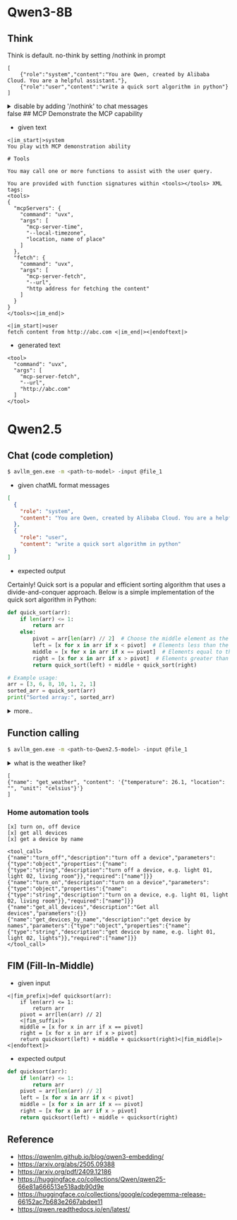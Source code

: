 # Qwen3-8B
## Think
Think is default. 
no-think by setting /nothink in prompt
``` think
[
    {"role":"system","content":"You are Qwen, created by Alibaba Cloud. You are a helpful assistant."},
    {"role":"user","content":"write a quick sort algorithm in python"}
]
```
<details>
<summary>
disable by adding '/nothink' to chat messages
</summary>
    
```
[
    {"role":"system","content":"You are Qwen, created by Alibaba Cloud. You are a helpful assistant."},
    {"role":"user","content":"/nothink write a quick sort algorithm in python"}
]
```
</details>
false
## MCP
Demonstrate the MCP capability

- given text

```
<|im_start|>system
You play with MCP demonstration ability 

# Tools

You may call one or more functions to assist with the user query.

You are provided with function signatures within <tools></tools> XML tags:
<tools>
{
  "mcpServers": {
    "command": "uvx",
    "args": [
      "mcp-server-time",
      "--local-timezone",
      "location, name of place"
    ]
  },
  "fetch": {
    "command": "uvx",
    "args": [
      "mcp-server-fetch",
      "--url",
      "http address for fetching the content"
    ]
  }
}
</tools><|im_end|>

<|im_start|>user
fetch content from http://abc.com <|im_end|><|endoftext|>
```


- generated text
```
<tool>
  "command": "uvx",
  "args": [
    "mcp-server-fetch",
    "--url",
    "http://abc.com"
  ]
</tool>
```


# Qwen2.5
## Chat (code completion)

```sh
$ avllm_gen.exe -m <path-to-model> -input @file_1 
```

- given chatML format messages
``` json
[
  {
    "role": "system",
    "content": "You are Qwen, created by Alibaba Cloud. You are a helpful assistant."
  },
  {
    "role": "user",
    "content": "write a quick sort algorithm in python"
  }
]
```
- expected output

Certainly! Quick sort is a popular and efficient sorting algorithm that uses a divide-and-conquer approach. Below is a simple implementation of the quick sort
 algorithm in Python:

```python
def quick_sort(arr):
    if len(arr) <= 1:
        return arr
    else:
        pivot = arr[len(arr) // 2]  # Choose the middle element as the pivot
        left = [x for x in arr if x < pivot]  # Elements less than the pivot
        middle = [x for x in arr if x == pivot]  # Elements equal to the pivot
        right = [x for x in arr if x > pivot]  # Elements greater than the pivot
        return quick_sort(left) + middle + quick_sort(right)

# Example usage:
arr = [3, 6, 8, 10, 1, 2, 1]
sorted_arr = quick_sort(arr)
print("Sorted array:", sorted_arr)
```

<details>
<summary>
more..
</summary>

```    
### Explanation:
1. **Base Case**: If the array has 0 or 1 element, it is already sorted, so we return it as is.
2. **Pivot Selection**: We choose the middle element of the array as the pivot. This is a simple choice, but other strategies like choosing the first, last, o
r a random element can also be used.
3. **Partitioning**: We create three lists:
   - `left`: Contains elements less than the pivot.
   - `middle`: Contains elements equal to the pivot.
   - `right`: Contains elements greater than the pivot.
4. **Recursive Sorting**: We recursively apply the quick sort algorithm to the `left` and `right` lists and concatenate the results with the `middle` list.
```
</details>

## Function calling 
```sh
$ avllm_gen.exe -m <path-to-Qwen2.5-model> -input @file_1 
```

<details>
<summary>
what is the weather like?
</summary>

<details>
<summary>
    given text
</summary>
    
``` 
<|im_start|>system
You are a helpful assistant that can use tools to get information for the user.

# Tools

You may call one or more functions to assist with the user query.

You are provided with function signatures within <tools></tools> XML tags:
<tools>
{"name": "get_weather", "description": "Get current weather information for a location", "parameters": {"type": "object", "properties": {"location": {"type": "string", "description": "The city and state, e.g. San Francisco, CA"}, "unit": {"type": "string", "enum": ["celsius", "fahrenheit"], "description": "The unit of temperature to use"}}, "required": ["location"]}}
</tools>
For each function call, return a json object with function name and arguments within <tool_call></tool_call> XML tags.

<tool_call>
{"name": <function-name>, "arguments": <args-json-object>}
</tool_call><|im_end|>
<|im_start|>user
What's the weather like in New York?<|im_end|><|im_start|>

```
</details>

<details>
<summary>
- generated text
</summary>
    
```
<tool_call>
{"name": "get_weather", "arguments": {"location": "New York, NY", "unit": "fahrenheit"}}
</tool_call>
```
</details>
</summary>

</details>


```
[
{"name": "get_weather", "content": '{"temperature": 26.1, "location": "", "unit": "celsius"}'}
]

```

### Home automation tools

    [x] turn on, off device
    [x] get all devices
    [x] get a device by name

```
<tool_call>
{"name":"turn_off","description":"turn off a device","parameters":{"type":"object","properties":{"name":{"type":"string","description":"turn off a device, e.g. light 01, light 02, living room"}},"required":["name"]}}
{"name":"turn_on","description":"turn on a device","parameters":{"type":"object","properties":{"name":{"type":"string","description":"turn on a device, e.g. light 01, light 02, living room"}},"required":["name"]}}
{"name":"get_all_devices","description":"Get all devices","parameters":{}}
{"name":"get_devices_by_name","description":"get device by names","parameters":{"type":"object","properties":{"name":{"type":"string","description":"get device by name, e.g. light 01, light 02, lights"}},"required":["name"]}}
</tool_call>
```

## FIM (Fill-In-Middle)
- given input
```
<|fim_prefix|>def quicksort(arr):
    if len(arr) <= 1:
        return arr
    pivot = arr[len(arr) // 2]
    <|fim_suffix|>
    middle = [x for x in arr if x == pivot]
    right = [x for x in arr if x > pivot]
    return quicksort(left) + middle + quicksort(right)<|fim_middle|><|endoftext|>
```

- expected output
``` python
def quicksort(arr):
    if len(arr) <= 1:
        return arr
    pivot = arr[len(arr) // 2]
    left = [x for x in arr if x < pivot]
    middle = [x for x in arr if x == pivot]
    right = [x for x in arr if x > pivot]
    return quicksort(left) + middle + quicksort(right)
```

## Reference
- https://qwenlm.github.io/blog/qwen3-embedding/
- https://arxiv.org/abs/2505.09388
- https://arxiv.org/pdf/2409.12186
- https://huggingface.co/collections/Qwen/qwen25-66e81a666513e518adb90d9e
- https://huggingface.co/collections/google/codegemma-release-66152ac7b683e2667abdee11
- https://qwen.readthedocs.io/en/latest/
